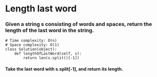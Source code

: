 # Length last word

### Given a string s consisting of words and spaces, return the length of the last word in the string.

```
# Time complexity: O(n)
# Space complexity: O(1)
class Solution(object):
    def lengthOfLastWord(self, s):
        return len(s.split()[-1])
```

#### Take the last word with s.split[-1], and return its length.